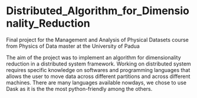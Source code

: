 # Distributed_Algorithm_for_Dimensionality_Reduction
Final project for the Management and Analysis of Physical Datasets course from Physics of Data master at the University of Padua 

The aim of the project was to implement an algorithm for dimensionality reduction in a distributed system framework.
Working on distributed system requires specific knowledge on softwares and programming languages that allows the user to move data across different partitions
and across different machines. There are many languages available nowdays, we chose to use Dask as it is the the most python-friendly among the others.
